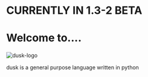 # CURRENTLY IN 1.3-2 BETA


# Welcome to....


![dusk-logo](https://github.com/penguinsnake/dusk-Fakedrift/assets/127430703/f5024f40-09e6-4526-a04c-09185ddc5900)
ㅤ
ㅤ

dusk is a general purpose language written in python
